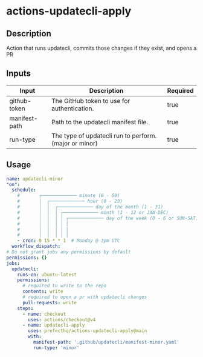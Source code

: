 # actions-updatecli-apply
## Description
Action that runs updatecli, commits those changes if they exist, and opens a PR

## Inputs
| Input | Description | Required |
|-------|------------|----------|
| github-token | The GitHub token to use for authentication. | true |
| manifest-path | Path to the updatecli manifest file. | true |
| run-type | The type of updatecli run to perform. (major or minor) | true |

## Usage
```yaml
name: updatecli-minor
"on":
  schedule:
    #       ┌───────────── minute (0 - 59)
    #       │  ┌───────────── hour (0 - 23)
    #       │  │  ┌───────────── day of the month (1 - 31)
    #       │  │  │ ┌───────────── month (1 - 12 or JAN-DEC)
    #       │  │  │ │ ┌───────────── day of the week (0 - 6 or SUN-SAT)
    #       │  │  │ │ │
    #       │  │  │ │ │
    #       │  │  │ │ │
    - cron: 0 15 * * 1  # Monday @ 3pm UTC
  workflow_dispatch:
# Do not grant jobs any permissions by default
permissions: {}
jobs:
  updatecli:
    runs-on: ubuntu-latest
    permissions:
      # required to write to the repo
      contents: write
      # required to open a pr with updatecli changes
      pull-requests: write
    steps:
      - name: checkout
        uses: actions/checkout@v4
      - name: updatecli-apply
        uses: prefecthq/actions-updatecli-apply@main
        with:
          manifest-path: '.github/updatecli/manifest-minor.yaml'
          run-type: 'minor'
```